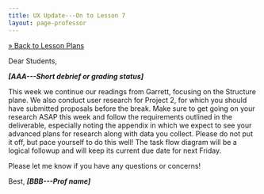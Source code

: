 ```yaml
---
title: UX Update---On to Lesson 7
layout: page-professor
---
```

[&raquo; Back to Lesson Plans](/lesson-plans/)

Dear Students,

***[AAA---Short debrief or grading status]***

This week we continue our readings from Garrett, focusing on the Structure plane. We also conduct user research for Project 2, for which you should have submitted proposals before the break. Make sure to get going on your research ASAP this week and follow the requirements outlined in the deliverable, especially noting the appendix in which we expect to see your advanced plans for research along with data you collect. Please do not put it off, but pace yourself to do this well! The task flow diagram will be a logical followup and will keep its current due date for next Friday.

Please let me know if you have any questions or concerns!

Best,
***[BBB---Prof name]***
